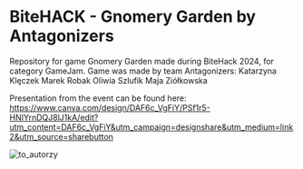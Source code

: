 # BiteHACK - Gnomery Garden by Antagonizers
Repository for game Gnomery Garden made during BiteHack 2024, for category GameJam. 
Game was made by team Antagonizers:
Katarzyna Klęczek
Marek Robak
Oliwia Szlufik
Maja Ziółkowska

Presentation from the event can be found here: 
https://www.canva.com/design/DAF6c_VgFiY/PSf1r5-HNIYrnDQJ8lJ1kA/edit?utm_content=DAF6c_VgFiY&utm_campaign=designshare&utm_medium=link2&utm_source=sharebutton 

![to_autorzy](https://github.com/ZariaRiv/BiteHACK/assets/114955463/48e8a05e-35cc-4f18-bbd4-6473b665aa87)
